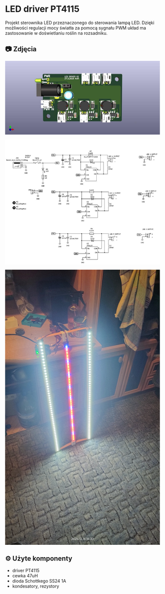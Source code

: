 # LED driver PT4115 
Projekt sterownika LED przeznaczonego do sterowania lampą LED.
Dzięki możliwości regulacji mocy światła za pomocą sygnału PWM układ ma zastosowanie w doświetlaniu roślin na rozsadniku.


## 📷 Zdjęcia
![Płytka PCB](images/LEDdriverMJR_photo1.jpg)

![Schemat PCB](images/PT4115MJR_schematic.JPG)

![Zastosowanie](images/swiatlo.JPG)
## ⚙️ Użyte komponenty
- driver PT4115
- cewka 47uH
- dioda Schottkego SS24 1A
- kondesatory, rezystory
